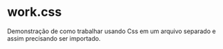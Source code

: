 # work.css
Demonstração de como trabalhar usando Css em um arquivo separado e assim precisando ser importado.
